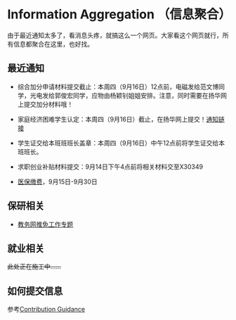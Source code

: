 # Information Aggregation （信息聚合）

由于最近通知太多了，看消息头疼，就搞这么一个网页。大家看这个网页就行，所有信息都聚合在这里，也好找。

## 最近通知

* 综合加分申请材料提交截止：本周四（9月16日）12点前，电磁发给范文博同学，光电发给郭俊宏同学，应物由杨颖钊姐姐安排。注意，同时需要在扬华网上提交加分材料哦！

* 家庭经济困难学生认定：本周四（9月16日）截止，在扬华网上提交！[通知链接](http://xg.swjtu.edu.cn/web/Home/Detail?xvw34vmu=010j_M3=ea455h0h-d4b3-e5gf-a1b1-5fc2b2ejdei0.shtml)

* 学生证交给本班班班长盖章：本周四（9月16日）中午12点前将学生证交给本班班长。

* 求职创业补贴材料提交：9月14日下午4点前将相关材料交至X30349

* [医保缴费](https://hospital.swjtu.edu.cn/info/1009/1847.htm)，9月15日-9月30日

## 保研相关

* [教务网推免工作专题](http://jwc.swjtu.edu.cn/vatuu/WebAction?setAction=newsDetail&viewType=web&newsId=3935E695EC7FB6E0)

## 就业相关

~~此处正在施工中……~~

## 如何提交信息

参考[Contribution Guidance](./contribution.md)